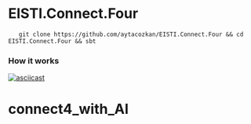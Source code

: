 # EISTI.Connect.Four

   
```console
   git clone https://github.com/aytacozkan/EISTI.Connect.Four && cd EISTI.Connect.Four && sbt 

```

### How it works

 [![asciicast](https://asciinema.org/a/IoqmiVCYUpFuoeG4yt4rHj22v.svg)](https://asciinema.org/a/IoqmiVCYUpFuoeG4yt4rHj22v)
# connect4_with_AI
